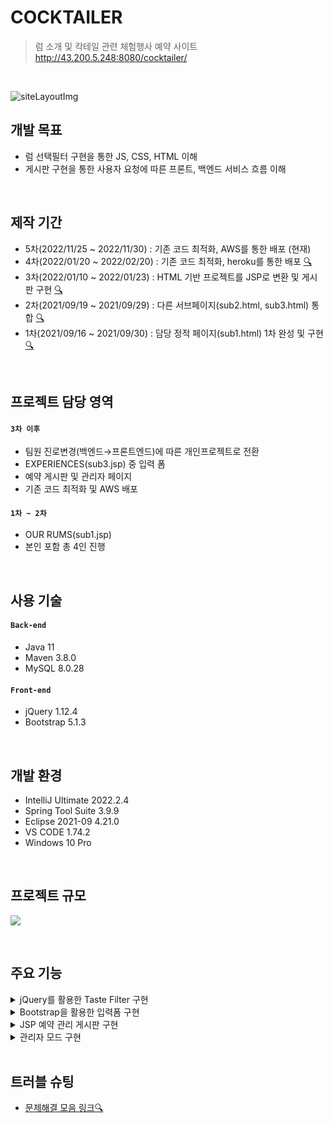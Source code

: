 # COCKTAILER
>럼 소개 및 칵테일 관련 체험행사 예약 사이트  
>http://43.200.5.248:8080/cocktailer/  

</br>

![siteLayoutImg](https://user-images.githubusercontent.com/85478918/151158178-5acbafdd-9165-4595-b6fd-41322eb7631a.png)

## 개발 목표
* 럼 선택필터 구현을 통한 JS, CSS, HTML 이해
* 게시판 구현을 통한 사용자 요청에 따른 프론트, 백엔드 서비스 흐름 이해

</br>

## 제작 기간
* 5차(2022/11/25 ~ 2022/11/30) : 기존 코드 최적화, AWS를 통한 배포 (현재)
* 4차(2022/01/20 ~ 2022/02/20) : 기존 코드 최적화, heroku를 통한 배포 [🔍](https://github.com/a11chan/cocktailer_0.3)
* 3차(2022/01/10 ~ 2022/01/23) : HTML 기반 프로젝트를 JSP로 변환 및 게시판 구현 [🔍](https://github.com/a11chan/cocktailer_0.2)
* 2차(2021/09/19 ~ 2021/09/29) : 다른 서브페이지(sub2.html, sub3.html) 통합 [🔍](https://github.com/a11chan/cocktailer_0.1)
* 1차(2021/09/16 ~ 2021/09/30) : 담당 정적 페이지(sub1.html) 1차 완성 및 구현 [🔍](https://github.com/a11chan/cocktailer_0)

</br>

## 프로젝트 담당 영역
#### `3차 이후`
* 팀원 진로변경(백엔드→프론트엔드)에 따른 개인프로젝트로 전환
* EXPERIENCES(sub3.jsp) 중 입력 폼
* 예약 게시판 및 관리자 페이지
* 기존 코드 최적화 및 AWS 배포

#### `1차 ~ 2차`
* OUR RUMS(sub1.jsp)
* 본인 포함 총 4인 진행

</br>

## 사용 기술
#### `Back-end`
* Java 11
* Maven 3.8.0
* MySQL 8.0.28
#### `Front-end`
* jQuery 1.12.4
* Bootstrap 5.1.3

</br>

## 개발 환경
* IntelliJ Ultimate 2022.2.4
* Spring Tool Suite 3.9.9
* Eclipse 2021-09 4.21.0
* VS CODE 1.74.2
* Windows 10 Pro

</br>

## 프로젝트 규모
![](https://www.notion.so/image/https%3A%2F%2Fs3-us-west-2.amazonaws.com%2Fsecure.notion-static.com%2F6ba59ab1-e73a-4b71-a9e5-ed24cd54c7da%2FUntitled.png?table=block&id=29d40b66-55ca-42bf-83c2-7159409e56a8&spaceId=d45b6527-cc9f-4af9-b7e8-975463d8b2e5&width=2000&userId=504d5d0d-ce4c-40f0-8ccd-2a8fd23e22dc&cache=v2)

</br>

## 주요 기능
<details>
<summary>
jQuery를 활용한 Taste Filter 구현  
</summary>
<div markdown="1">

![rumFilterPreview](https://user-images.githubusercontent.com/85478918/154827446-14fdfecf-bd54-488c-8d38-eda1e770a6f6.gif)   
  ~~~javascript
    let tasteName = $(".submenu input");
    tasteName.click(function(){
        $.fn.makePickedItemSelector();
        $.fn.hidePickedItemAndTasteName();
        $(pickedItemSelector).show();
        $.fn.showNoseChevron();
        $.fn.showPalateChevron();
        $.fn.showFinishChevron();
        $.fn.showTypeChevron();
        $.fn.clearForm();
    });
    
    $.fn.applyRadioBtnEffect = function(){
        this.click(function(){
            $('input[name="taste"]').not(this).prop("checked", false);
        });
    };
    $("#noseBtn").applyRadioBtnEffect();
    $("#palateBtn").applyRadioBtnEffect();
    $("#finishBtn").applyRadioBtnEffect();
    $("#typeBtn").applyRadioBtnEffect();
  ~~~

</br>

</div>
</details>

<details>
<summary>Bootstrap을 활용한 입력폼 구현</summary>
<div markdown="1">

![apply](https://user-images.githubusercontent.com/85478918/154830287-cd4aded2-69ce-4981-91d0-0c96aa0f464e.gif)   
~~~html
  <form class="app-form" method="post" action="/board/postProc.jsp">
  
      <div class="radioBox btn-group mb-2">
          <input type="radio" name="event" id="cClass" value="칵테일 클래스"
              class="btn-check" autocomplete="off" checked>
          <label for="cClass" class="btn btn-outline-secondary">칵테일 클래스</label>
          <input type="radio" name="event" id="fTour" value="럼 공장 투어"
              class="btn-check" autocomplete="off">
          <label for="fTour" class="btn btn-outline-secondary">럼 공장 투어</label>
          <input type="radio" name="event" id="rTasting" value="럼 시음 투어"
              class="btn-check" autocomplete="off">
          <label for="rTasting" class="btn btn-outline-secondary">럼 시음 투어</label>
      </div>
  
      <div class="inputSet1">
          <div class="inputSet">
              <input type="text" name="name" placeholder="신청자 닉네임(한글 또는 영문)"
                  pattern="^[가-힣a-zA-Z]+$" required class="form-control mb-2" />
          </div>
          <div class="inputSet">
              <input type="tel" name="tel" placeholder="연락처 입력" maxlength="13"
                  required class="form-control mb-2" />
          </div>
      </div>
~~~

</br>

</div>
</details>


<details>
<summary>JSP 예약 관리 게시판 구현</summary>
<div markdown="1">

![crud](https://user-images.githubusercontent.com/85478918/154832049-183a8cd5-b0cc-4f21-a2a9-60910f9e991a.gif)   

[코드 보기 🔍](https://github.com/a11chan/cocktailer_1.0/blob/49b331da14a59999756fc5e31fe1eb8909f431f5/WebContent/board/list.jsp)

</br>

</div>
</details>

<details>
<summary>관리자 모드 구현</summary>
<div markdown="1">

![admin](https://user-images.githubusercontent.com/85478918/154832033-676f5ca8-85a9-4bec-8e19-2ac3cc878b94.gif)
[코드 보기 🔍](https://github.com/a11chan/cocktailer_1.0/blob/49b331da14a59999756fc5e31fe1eb8909f431f5/WebContent/board/replyProc.jsp)

</br>

</div>
</details>

</br>

## 트러블 슈팅  
* [문제해결 모음 링크🔍](https://allchan.notion.site/COCKTAILER-5-5480abb6960d44c2a6e00e418d3726bc)
